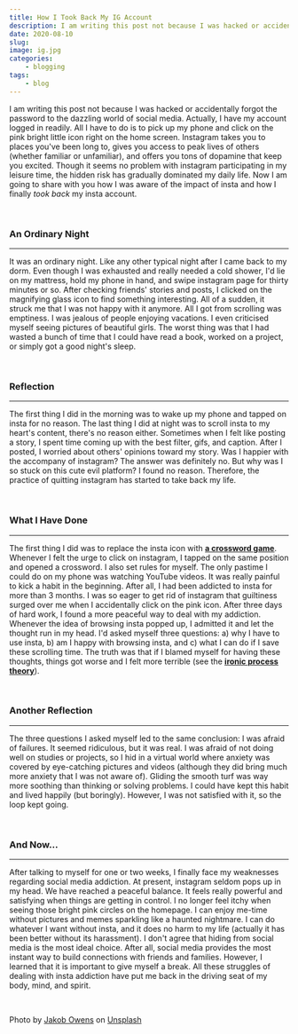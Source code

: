 ```yaml
---
title: How I Took Back My IG Account
description: I am writing this post not because I was hacked or accidentally forgot the password to the dazzling world of social media. Actually, I have my account logged in readily.
date: 2020-08-10
slug: 
image: ig.jpg
categories:
    - blogging
tags:
    - blog
---
```


I am writing this post not because I was hacked or accidentally forgot the password to the dazzling world of social media. Actually, I have my account logged in readily. All I have to do is to pick up my phone and click on the pink bright little icon right on the home screen. Instagram takes you to places you've been long to, gives you access to peak lives of others (whether familiar or unfamiliar), and offers you tons of dopamine that keep you excited. Though it seems no problem with instagram participating in my leisure time, the hidden risk has gradually dominated my daily life. Now I am going to share with you how I was aware of the impact of insta and how I finally *took back* my insta account.

&nbsp;

### An Ordinary Night

---

It was an ordinary night. Like any other typical night after I came back to my dorm. Even though I was exhausted and really needed a cold shower, I'd lie on my mattress, hold my phone in hand, and swipe instagram page for thirty minutes or so. After checking friends' stories and posts, I clicked on the magnifying glass icon to find something interesting. All of a sudden, it struck me that I was not happy with it anymore. All I got from scrolling was emptiness. I was jealous of people enjoying vacations. I even criticised myself seeing pictures of beautiful girls. The worst thing was that I had wasted a bunch of time that I could have read a book, worked on a project, or simply got a good night's sleep.

&nbsp;

### Reflection

---

The first thing I did in the morning was to wake up my phone and tapped on insta for no reason. The last thing I did at night was to scroll insta to my heart's content, there's no reason either. Sometimes when I felt like posting a story, I spent time coming up with the best filter, gifs, and caption. After I posted, I worried about others' opinions toward my story. Was I happier with the accompany of instagram? The answer was definitely no. But why was I so stuck on this cute evil platform? I found no reason. Therefore, the practice of quitting instagram has started to take back my life.

&nbsp;

### What I Have Done

---

The first thing I did was to replace the insta icon with [**<u>a crossword game</u>**](https://apps.apple.com/us/app/new-york-times-crossword/id307569751). Whenever I felt the urge to click on instagram, I tapped on the same position and opened a crossword. I also set rules for myself. The only pastime I could do on my phone was watching YouTube videos. It was really painful to kick a habit in the beginning. After all, I had been addicted to insta for more than 3 months. I was so eager to get rid of instagram that guiltiness surged over me when I accidentally click on the pink icon. After three days of hard work, I found a more peaceful way to deal with my addiction. Whenever the idea of browsing insta popped up, I admitted it and let the thought run in my head. I'd asked myself three questions: a) why I have to use insta, b) am I happy with browsing insta, and c) what I can do if I save these scrolling time. The truth was that if I blamed myself for having these thoughts, things got worse and I felt more terrible (see the [**<u>ironic process theory</u>**](https://en.wikipedia.org/wiki/Ironic_process_theory)). 

&nbsp;

### Another Reflection

---

The three questions I asked myself led to the same conclusion: I was afraid of failures. It seemed ridiculous, but it was real. I was afraid of not doing well on studies or projects, so I hid in a virtual world where anxiety was covered by eye-catching pictures and videos (although they did bring much more anxiety that I was not aware of). Gliding the smooth turf was way more soothing than thinking or solving problems. I could have kept this habit and lived happily (but boringly). However, I was not satisfied with it, so the loop kept going. 

&nbsp;

### And Now...

---

After talking to myself for one or two weeks, I finally face my weaknesses regarding social media addiction. At present, instagram seldom pops up in my head. We have reached a peaceful balance. It feels really powerful and satisfying when things are getting in control. I no longer feel itchy when seeing those bright pink circles on the homepage. I can enjoy me-time without pictures and memes sparkling like a haunted nightmare. I can do whatever I want without insta, and it does no harm to my life (actually it has been better without its harassment). I don't agree that hiding from social media is the most ideal choice. After all, social media provides the most instant way to build connections with friends and families. However, I learned that it is important to give myself a break. All these struggles of dealing with insta addiction have put me back in the driving seat of my body, mind, and spirit.

&nbsp;

<span>Photo by <a href="https://unsplash.com/@jakobowens1?utm_source=unsplash&amp;utm_medium=referral&amp;utm_content=creditCopyText">Jakob Owens</a> on <a href="https://unsplash.com/s/photos/instagram?utm_source=unsplash&amp;utm_medium=referral&amp;utm_content=creditCopyText">Unsplash</a></span>
